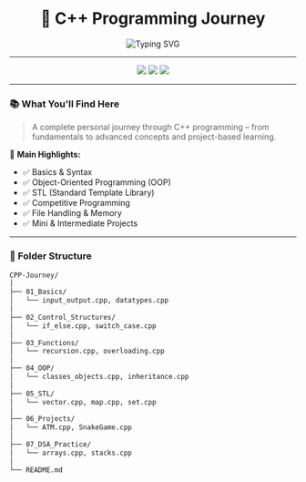 <h1 align="center">🚀 C++ Programming Journey</h1>
<p align="center">
  <img src="https://readme-typing-svg.herokuapp.com?font=Fira+Code&size=24&pause=1000&center=true&vCenter=true&width=435&lines=Mastering+C%2B%2B+Step+by+Step;OOP+%7C+DSA+%7C+Projects+%7C+Problem+Solving;Learning+with+Code+%26+Logic" alt="Typing SVG" />
</p>

---

<p align="center">
  <img src="https://img.shields.io/badge/Language-C%2B%2B-blue.svg?style=for-the-badge&logo=c%2B%2B&logoColor=white" />
  <img src="https://img.shields.io/badge/Status-Learning-green?style=for-the-badge" />
  <img src="https://img.shields.io/github/stars/ParvJain672006/CPP-Journey?style=for-the-badge" />
</p>

---

### 📚 What You'll Find Here

> A complete personal journey through C++ programming – from fundamentals to advanced concepts and project-based learning.

📌 **Main Highlights:**
- ✅ Basics & Syntax
- ✅ Object-Oriented Programming (OOP)
- ✅ STL (Standard Template Library)
- ✅ Competitive Programming
- ✅ File Handling & Memory
- ✅ Mini & Intermediate Projects

---

### 🧠 Folder Structure

```bash
CPP-Journey/
│
├── 01_Basics/
│   └── input_output.cpp, datatypes.cpp
│
├── 02_Control_Structures/
│   └── if_else.cpp, switch_case.cpp
│
├── 03_Functions/
│   └── recursion.cpp, overloading.cpp
│
├── 04_OOP/
│   └── classes_objects.cpp, inheritance.cpp
│
├── 05_STL/
│   └── vector.cpp, map.cpp, set.cpp
│
├── 06_Projects/
│   └── ATM.cpp, SnakeGame.cpp
│
├── 07_DSA_Practice/
│   └── arrays.cpp, stacks.cpp
│
└── README.md

